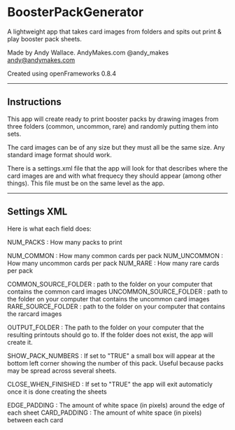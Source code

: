 # BoosterPackGenerator
A lightweight app that takes card images from folders and spits out print &amp; play booster pack sheets.

Made by Andy Wallace. AndyMakes.com
@andy_makes
andy@andymakes.com

Created using openFrameworks 0.8.4


------------------
Instructions
------------------

This app will create ready to print booster packs by drawing images from three folders (common, uncommon, rare) and randomly putting them into sets.

The card images can be of any size but they must all be the same size.
Any standard image format should work.

There is a settings.xml file that the app will look for that describes where the card images are and with what frequecy they should appear (among other things).
This file must be on the same level as the app.


------------------
Settings XML
------------------

Here is what each field does:

NUM_PACKS : How many packs to print

NUM_COMMON : How many common cards per pack
NUM_UNCOMMON : How many uncommon cards per pack
NUM_RARE : How many rare cards per pack

COMMON_SOURCE_FOLDER : path to the folder on your computer that contains the common card images
UNCOMMON_SOURCE_FOLDER : path to the folder on your computer that contains the uncommon card images
RARE_SOURCE_FOLDER : path to the folder on your computer that contains the rarcard images

OUTPUT_FOLDER : The path to the folder on your computer that the resulting printouts should go to. If the folder does not exist, the app will create it.

SHOW_PACK_NUMBERS : If set to "TRUE" a small box will appear at the bottom left corner showing the number of this pack. Useful because packs may be spread across several sheets.

CLOSE_WHEN_FINISHED : If set to "TRUE" the app will exit automaticly once it is done creating the sheets

EDGE_PADDING : The amount of white space (in pixels) around the edge of each sheet
CARD_PADDING : The amount of white space (in pixels) between each card